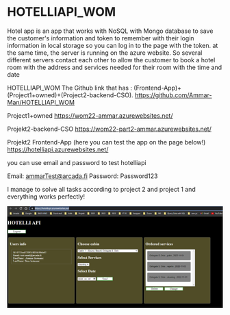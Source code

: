 ﻿# HOTELLIAPI_WOM
 
Hotel app is an app that works with NoSQL with Mongo database to save the customer's information and token to remember with their login information in local storage so you can log in to the page with the token. at the same time, the server is running on the azure website. So several different servers contact each other to allow the customer to book a hotel room with the address and services needed for their room with the time and date

HOTELLIAPI_WOM
The Github link that has : (Frontend-App)+(Project1+owned)+(Project2-backend-CSO). https://github.com/Ammar-Man/HOTELLIAPI_WOM

Project1+owned https://wom22-ammar.azurewebsites.net/

Projekt2-backend-CSO https://wom22-part2-ammar.azurewebsites.net/

Projekt2 Frontend-App (here you can test the app on the page below!) https://hotelliapi.azurewebsites.net/

you can use email and password to test hotelliapi

Email: ammarTest@arcada.fi Password: Password123

I manage to solve all tasks according to project 2 and project 1 and everything works perfectly!

![](img/1.png)
